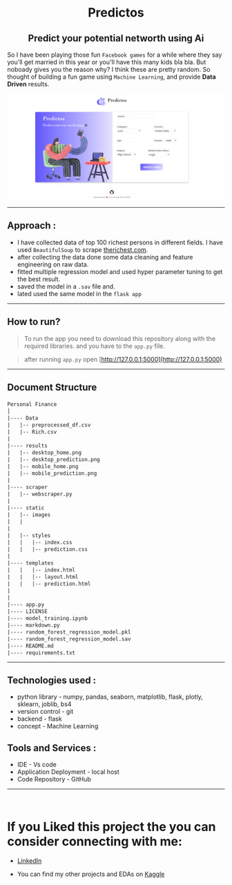 <h1 align='center'> Predictos </h1>
<h2 align='center'> Predict your potential networth using Ai </h2>

So I have been playing those fun `Facebook games` for a while where they say you'll get married in this year or you'll have this many kids bla bla. But noboady gives you the reason why? I think these are pretty random. So thought of building a fun game using `Machine Learning`, and provide **Data Driven** results.

<p align='center'> 
    <img alt = 'home_imge' width = 550px src = 'results/desktop_home.png'>
</p>

----------------------------

## Approach : 

* I have collected data of top 100 richest persons in different fields. I have used `BeautifulSoup` to scrape [therichest.com](https://www.therichest.com/top-lists/top-100-richest).
* after collecting the data done some data cleaning and feature engineering on raw data. 
* fitted multiple regression model and used hyper parameter tuning to get the best result. 
* saved the model in a `.sav` file and.
* lated used the same model in the `flask app` 

------------------------------

## How to run? 

> To run the app you need to download this repository along with the required libraries. and you have to the `app.py` file. 

> after running `app.py` open [http://127.0.0.1:5000](http://127.0.0.1:5000)

------------------------------- 

## Document Structure 

```
Personal Finance 
│
|---- Data
|   |-- preprocessed_df.csv
|   |-- Rich.csv
|
|---- results
|   |-- desktop_home.png
|   |-- desktop_prediction.png
|   |-- mobile_home.png
|   |-- mobile_prediction.png
|
|---- scraper 
|   |-- webscraper.py
|
|---- static 
|   |-- images
|   |
|
|   |-- styles
|   |   |-- index.css
|   |   |-- prediction.css
|   
|---- templates
|   |   |-- index.html
|   |   |-- layout.html
|   |   |-- prediction.html
|
|
|---- app.py
|---- LICENSE
|---- model_training.ipynb
|---- markdown.py
|---- random_forest_regression_model.pkl
|---- random_forest_regression_model.sav
|---- README.md
|---- requirements.txt

```
---------------------

## Technologies used : 

* python library - numpy, pandas, seaborn, matplotlib, flask, plotly, sklearn, joblib, bs4
* version control - git 
* backend - flask
* concept - Machine Learning

## Tools and Services : 
* IDE - Vs code 
* Application Deployment - local host
* Code Repository - GitHub

-----------------------
<br>

# If you Liked this project the you can consider connecting with me:
* [LinkedIn](https://www.linkedin.com/in/soumyadip-ghorai/) 

* You can find my other projects and EDAs on [Kaggle](https://www.kaggle.com/soumyadipghorai)

